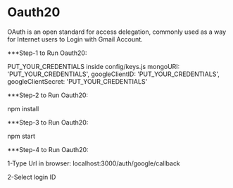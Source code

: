 # Oauth20
OAuth is an open standard for access delegation, commonly used as a way for Internet users to Login with Gmail Account.

***Step-1 to Run Oauth20:

PUT_YOUR_CREDENTIALS inside config/keys.js
    mongoURI: 'PUT_YOUR_CREDENTIALS',
    googleClientID: 'PUT_YOUR_CREDENTIALS',
    googleClientSecret: 'PUT_YOUR_CREDENTIALS'
    

***Step-2 to Run Oauth20:

npm install

***Step-3 to Run Oauth20:

npm start

***Step-4 to Run Oauth20:

1-Type Url in browser: localhost:3000/auth/google/callback

2-Select login ID

